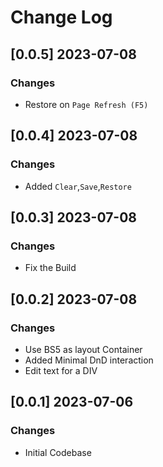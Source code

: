 # Change Log
  
## [0.0.5] 2023-07-08
### Changes

- Restore on `Page Refresh (F5)`

## [0.0.4] 2023-07-08
### Changes

- Added `Clear`,`Save`,`Restore`

## [0.0.3] 2023-07-08
### Changes

- Fix the Build

## [0.0.2] 2023-07-08
### Changes

- Use BS5 as layout Container
- Added Minimal DnD interaction 
- Edit text for a DIV

## [0.0.1] 2023-07-06
### Changes

- Initial Codebase
